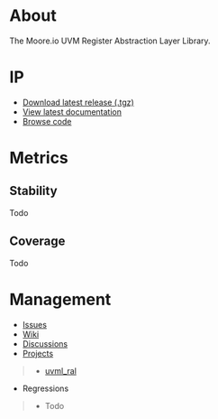 # About
The Moore.io UVM Register Abstraction Layer Library.

# IP
* [Download latest release (.tgz)](Todo)
* [View latest documentation](Todo)
* [Browse code](https://github.com/Datum-Technology-Corporation/uvml_ral)

# Metrics
## Stability
Todo

## Coverage
Todo

# Management
* [Issues](https://github.com/Datum-Technology-Corporation/uvml_ral/issues)
* [Wiki](https://github.com/Datum-Technology-Corporation/uvml_ral/wiki)
* [Discussions](https://github.com/Datum-Technology-Corporation/uvml_ral/discussions)
* [Projects](https://github.com/Datum-Technology-Corporation/uvml_ral/projects)
> * [uvml_ral](https://github.com/Datum-Technology-Corporation/uvml_ral/projects/1)
* Regressions
> * Todo
